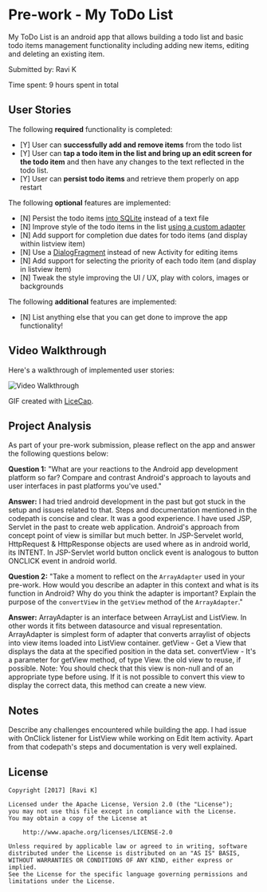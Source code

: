 # Pre-work - My ToDo List

My ToDo List is an android app that allows building a todo list and basic todo items management functionality including adding new items, editing and deleting an existing item.

Submitted by: Ravi K

Time spent: 9 hours spent in total

## User Stories

The following **required** functionality is completed:

* [Y] User can **successfully add and remove items** from the todo list
* [Y] User can **tap a todo item in the list and bring up an edit screen for the todo item** and then have any changes to the text reflected in the todo list.
* [Y] User can **persist todo items** and retrieve them properly on app restart

The following **optional** features are implemented:

* [N] Persist the todo items [into SQLite](http://guides.codepath.com/android/Persisting-Data-to-the-Device#sqlite) instead of a text file
* [N] Improve style of the todo items in the list [using a custom adapter](http://guides.codepath.com/android/Using-an-ArrayAdapter-with-ListView)
* [N] Add support for completion due dates for todo items (and display within listview item)
* [N] Use a [DialogFragment](http://guides.codepath.com/android/Using-DialogFragment) instead of new Activity for editing items
* [N] Add support for selecting the priority of each todo item (and display in listview item)
* [N] Tweak the style improving the UI / UX, play with colors, images or backgrounds

The following **additional** features are implemented:

* [N] List anything else that you can get done to improve the app functionality!

## Video Walkthrough

Here's a walkthrough of implemented user stories:

<img src='http://imgur.com/a/a7Of2' title='Video Walkthrough' width='' alt='Video Walkthrough' />

GIF created with [LiceCap](http://www.cockos.com/licecap/).

## Project Analysis

As part of your pre-work submission, please reflect on the app and answer the following questions below:

**Question 1:** "What are your reactions to the Android app development platform so far? Compare and contrast Android's approach to layouts and user interfaces in past platforms you've used."

**Answer:** I had tried android development in the past but got stuck in the setup and issues related to that. Steps and documentation mentioned in the codepath is concise and clear. It was a good experience. 
    I have used JSP, Servlet in the past to create web application. Android's approach from concept point of view is simillar but much better. In JSP-Servelet world, HttpRequest & HttpResponse objects are used where as in android world, its INTENT.
    In JSP-Servlet world button onclick event is analogous to button ONCLICK event in android world. 

**Question 2:** "Take a moment to reflect on the `ArrayAdapter` used in your pre-work. How would you describe an adapter in this context and what is its function in Android? Why do you think the adapter is important? Explain the purpose of the `convertView` in the `getView` method of the `ArrayAdapter`."

**Answer:** ArrayAdapter is an interface between ArrayList and ListView. In other words it fits between datasource and visual representation. 
ArrayAdapter is simplest form of adapter that converts arraylist of objects into view items loaded into ListView container.
getView - Get a View that displays the data at the specified position in the data set.
convertView - It's a parameter for getView method, of type View. the old view to reuse, if possible. Note: You should check that this view is non-null and of an appropriate type before using. If it is not possible to convert this view to display the correct data, this method can create a new view.

## Notes

Describe any challenges encountered while building the app.
I had issue with OnClick listener for ListView while working on Edit Item activity. Apart from that codepath's steps and documentation is very well explained.

## License

    Copyright [2017] [Ravi K]

    Licensed under the Apache License, Version 2.0 (the "License");
    you may not use this file except in compliance with the License.
    You may obtain a copy of the License at

        http://www.apache.org/licenses/LICENSE-2.0

    Unless required by applicable law or agreed to in writing, software
    distributed under the License is distributed on an "AS IS" BASIS,
    WITHOUT WARRANTIES OR CONDITIONS OF ANY KIND, either express or implied.
    See the License for the specific language governing permissions and
    limitations under the License.
